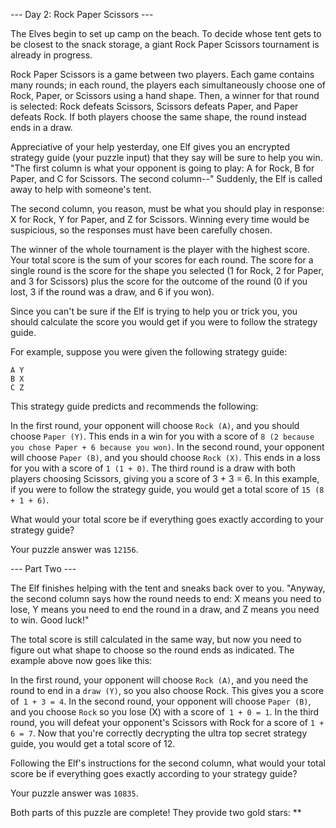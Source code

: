 --- Day 2: Rock Paper Scissors ---

The Elves begin to set up camp on the beach. To decide whose tent gets to be closest to the snack storage, a giant Rock Paper Scissors tournament is already in progress.

Rock Paper Scissors is a game between two players. Each game contains many rounds; in each round, the players each simultaneously choose one of Rock, Paper, or Scissors using a hand shape. Then, a winner for that round is selected: Rock defeats Scissors, Scissors defeats Paper, and Paper defeats Rock. If both players choose the same shape, the round instead ends in a draw.

Appreciative of your help yesterday, one Elf gives you an encrypted strategy guide (your puzzle input) that they say will be sure to help you win. "The first column is what your opponent is going to play: A for Rock, B for Paper, and C for Scissors. The second column--" Suddenly, the Elf is called away to help with someone's tent.

The second column, you reason, must be what you should play in response: X for Rock, Y for Paper, and Z for Scissors. Winning every time would be suspicious, so the responses must have been carefully chosen.

The winner of the whole tournament is the player with the highest score. Your total score is the sum of your scores for each round. The score for a single round is the score for the shape you selected (1 for Rock, 2 for Paper, and 3 for Scissors) plus the score for the outcome of the round (0 if you lost, 3 if the round was a draw, and 6 if you won).

Since you can't be sure if the Elf is trying to help you or trick you, you should calculate the score you would get if you were to follow the strategy guide.

For example, suppose you were given the following strategy guide:
```
A Y
B X
C Z
```
This strategy guide predicts and recommends the following:

In the first round, your opponent will choose ```Rock (A)```, and you should choose ```Paper (Y)```. This ends in a win for you with a score of ```8 (2 because you chose Paper + 6 because you won)```.
In the second round, your opponent will choose ```Paper (B)```, and you should choose ```Rock (X)```. This ends in a loss for you with a score of ```1 (1 + 0)```.
The third round is a draw with both players choosing Scissors, giving you a score of 3 + 3 = 6.
In this example, if you were to follow the strategy guide, you would get a total score of ```15 (8 + 1 + 6)```.

What would your total score be if everything goes exactly according to your strategy guide?

Your puzzle answer was ```12156```.

--- Part Two ---

The Elf finishes helping with the tent and sneaks back over to you. "Anyway, the second column says how the round needs to end: X means you need to lose, Y means you need to end the round in a draw, and Z means you need to win. Good luck!"

The total score is still calculated in the same way, but now you need to figure out what shape to choose so the round ends as indicated. The example above now goes like this:

In the first round, your opponent will choose ```Rock (A)```, and you need the round to end in a ```draw (Y)```, so you also choose Rock. This gives you a score of``` 1 + 3 = 4```.
In the second round, your opponent will choose ```Paper (B)```, and you choose ```Rock``` so you lose (X) with a score of``` 1 + 0 = 1```.
In the third round, you will defeat your opponent's Scissors with Rock for a score of ```1 + 6 = 7```.
Now that you're correctly decrypting the ultra top secret strategy guide, you would get a total score of 12.

Following the Elf's instructions for the second column, what would your total score be if everything goes exactly according to your strategy guide?

Your puzzle answer was ```10835```.

Both parts of this puzzle are complete! They provide two gold stars: **